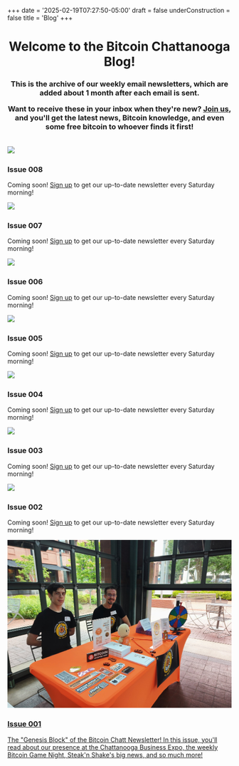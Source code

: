 +++
date = '2025-02-19T07:27:50-05:00'
draft = false
underConstruction = false
title = 'Blog'
+++

<div class="article">

  <h1 style="text-align: center">Welcome to the Bitcoin Chattanooga Blog!</h1>

  <h3 style="text-align: center">This is the archive of our weekly email newsletters, which are added about 1 month after each email is sent.

  <br>
  
  Want to receive these in your inbox when they're new? <a href="https://www.BitcoinChatt.org">Join us</a>, and you'll get the latest news, Bitcoin knowledge, and even some free bitcoin to whoever finds it first!</h3>

  <br>

  <div class="blog-container">
    <div class="blog-item">
      <img src="/images/Logos/Bitcoin%20Chatt%20Avatar.png">
      <h3>Issue 008</h3>
      <p>Coming soon! <a href="https://www.bitcoinchatt.org/join/">Sign up</a> to get our up-to-date newsletter every Saturday morning!</p>
    </div>
    <div class="blog-item">
      <img src="/images/Logos/Bitcoin%20Chatt%20Avatar.png">
      <h3>Issue 007</h3>
      <p>Coming soon! <a href="https://www.bitcoinchatt.org/join/">Sign up</a> to get our up-to-date newsletter every Saturday morning!</p>
    </div>
    <div class="blog-item">
      <img src="/images/Logos/Bitcoin%20Chatt%20Avatar.png">
      <h3>Issue 006</h3>
      <p>Coming soon! <a href="https://www.bitcoinchatt.org/join/">Sign up</a> to get our up-to-date newsletter every Saturday morning!</p>
    </div>
    <div class="blog-item">
      <img src="/images/Logos/Bitcoin%20Chatt%20Avatar.png">
      <h3>Issue 005</h3>
      <p>Coming soon! <a href="https://www.bitcoinchatt.org/join/">Sign up</a> to get our up-to-date newsletter every Saturday morning!</p>
    </div>
    <div class="blog-item">
      <img src="/images/Logos/Bitcoin%20Chatt%20Avatar.png">
      <h3>Issue 004</h3>
      <p>Coming soon! <a href="https://www.bitcoinchatt.org/join/">Sign up</a> to get our up-to-date newsletter every Saturday morning!</p>
    </div>
    <div class="blog-item">
      <img src="/images/Logos/Bitcoin%20Chatt%20Avatar.png">
      <h3>Issue 003</h3>
      <p>Coming soon! <a href="https://www.bitcoinchatt.org/join/">Sign up</a> to get our up-to-date newsletter every Saturday morning!</p>
    </div>
    <div class="blog-item">
      <img src="/images/Logos/Bitcoin%20Chatt%20Avatar.png">
      <h3>Issue 002</h3>
      <p>Coming soon! <a href="https://www.bitcoinchatt.org/join/">Sign up</a> to get our up-to-date newsletter every Saturday morning!</p>
    </div>
    <div class="blog-item">
      <a href="newsletter/issue-1">
        <img src="/content/blog/newsletter/issue-1/Chattanooga Expo.png">
        <h3>Issue 001</h3>
        <p>The "Genesis Block" of the Bitcoin Chatt Newsletter! In this issue, you'll read about our presence at the Chattanooga Business Expo, the weekly Bitcoin Game Night, Steak'n Shake's big news, and so much more!</p>
      </a>
    </div>
  </div>

</div>
